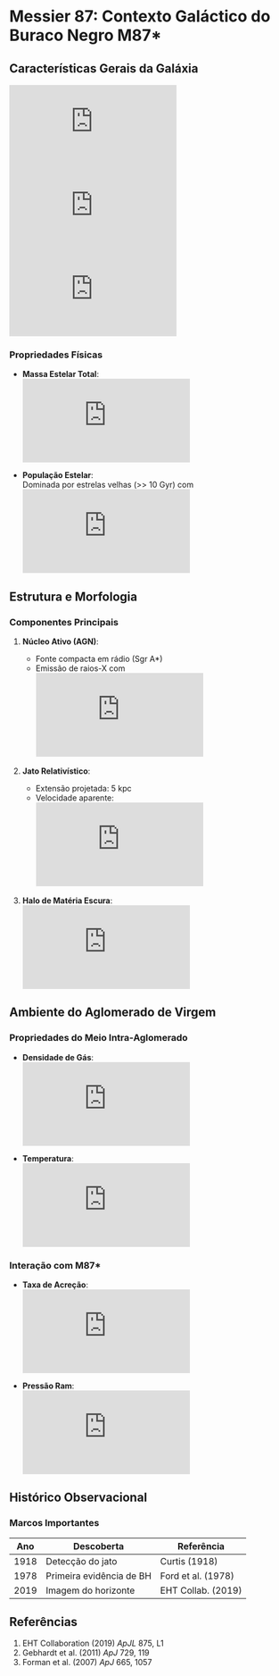 # Messier 87: Contexto Galáctico do Buraco Negro M87*

## Características Gerais da Galáxia
![Classificação](https://latex.codecogs.com/png.latex?%5Ctext%7BTipo%3A%20E0-E1%7D)  
![Distância](https://latex.codecogs.com/png.latex?D%20%3D%2016.8%20%5Cpm%200.8%20%5Ctext%7BMpc%7D)  
![Magnitude](https://latex.codecogs.com/png.latex?M_V%20%3D%20-22.2)

### Propriedades Físicas
- **Massa Estelar Total**:  
  ![Massa Estelar](https://latex.codecogs.com/png.latex?M_%5Cstar%20%5Capprox%202.4%20%5Ctimes%2010%5E%7B12%7D%20M_%5Codot)

- **População Estelar**:  
  Dominada por estrelas velhas (>> 10 Gyr) com  
  ![Metalicidade](https://latex.codecogs.com/png.latex?%5Ctext%7B%5BFe%2FH%5D%7D%20%5Capprox%20-0.3)

## Estrutura e Morfologia
### Componentes Principais
1. **Núcleo Ativo (AGN)**:  
   - Fonte compacta em rádio (Sgr A*)
   - Emissão de raios-X com  
     ![Luminosidade](https://latex.codecogs.com/png.latex?L_X%20%5Capprox%2010%5E%7B42%7D%20%5Ctext%7Berg%20s%5E%7B-1%7D%7D)

2. **Jato Relativístico**:  
   - Extensão projetada: 5 kpc  
   - Velocidade aparente:  
     ![Beta](https://latex.codecogs.com/png.latex?%5Cbeta_%5Ctext%7Bapp%7D%20%3D%206.3%20%5Cpm%200.4)

3. **Halo de Matéria Escura**:  
   ![Massa Halo](https://latex.codecogs.com/png.latex?M_%5Ctext%7Bhalo%7D%20%5Capprox%2010%5E%7B14%7D%20M_%5Codot)

## Ambiente do Aglomerado de Virgem
### Propriedades do Meio Intra-Aglomerado
- **Densidade de Gás**:  
  ![Densidade](https://latex.codecogs.com/png.latex?n_e%20%5Capprox%200.1%20%5Ctext%7Bcm%5E%7B-3%7D%7D)

- **Temperatura**:  
  ![Temperatura](https://latex.codecogs.com/png.latex?kT%20%5Capprox%202.3%20%5Ctext%7BkeV%7D)

### Interação com M87*
- **Taxa de Acreção**:  
  ![Acreção](https://latex.codecogs.com/png.latex?%5Cdot%7BM%7D%20%5Capprox%200.1%20M_%5Codot%20%5Ctext%7Bano%5E%7B-1%7D%7D)

- **Pressão Ram**:  
  ![Pressão](https://latex.codecogs.com/png.latex?P_%5Ctext%7Bram%7D%20%3D%20%5Crho%20v%5E2%20%5Capprox%2010%5E%7B-10%7D%20%5Ctext%7Bdyn%20cm%5E%7B-2%7D%7D)

## Histórico Observacional
### Marcos Importantes
| Ano | Descoberta | Referência |
|------|------------|------------|
| 1918 | Detecção do jato | Curtis (1918) |
| 1978 | Primeira evidência de BH | Ford et al. (1978) |
| 2019 | Imagem do horizonte | EHT Collab. (2019) |

## Referências
1. EHT Collaboration (2019) *ApJL* 875, L1  
2. Gebhardt et al. (2011) *ApJ* 729, 119  
3. Forman et al. (2007) *ApJ* 665, 1057  
